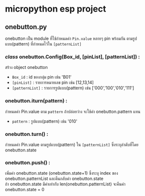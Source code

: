 # micropython esp project
## onebutton.py
onebutton เป็น module ที่ใช้กำหนดค่า `Pin.value` หลายๆ pin พร้อมกัน ตามรูปแบบ(pattern) ที่กำหนดไว้ใน `[patternList]`

### *class* onebutton.Config(Box_id, [pinList], [patternList]) \:
สร้าง object onebutton

- `Box_id` : id ของกลุ่ม pin เช่น 'B01'
- `[pinList]` : รายการหมายเลข pin เช่น [12,13,14]   
- `[patternList]` : รายการรูปแบบ(pattern) เช่น ['000','100','010','111']

### onebutton.iturn(pattern) \:
กำหนดค่า Pin.value ตาม `pattern` ถ้าปล่อยว่าง จะใช้ค่า onebutton.pattern แทน
- `pattern` : รูปแบบ(pattern) เช่น '010'

### onebutton.turn() \:
กำหนดค่า Pin.value ตามรูปแบบ(pattern) ใน `[patternList]` ซึ่งระบุลำดับที่โดย onebutton.state
    
### onebutton.push() \:
เพิ่มค่า onebutton.state (onebutton.state+1) ซึ่งระบุ index ของ onebutton.patternList และคืนกลับค่า onebutton.state    
ถ้า onebutton.state มีค่าเท่ากับ len(onebutton.patternList) จะคืนค่า onebutton.state = 0
